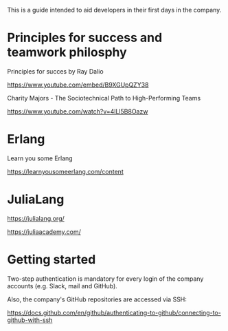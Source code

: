 This is a guide intended to aid developers in their first days in the company.

# Principles for success and teamwork philosphy

Principles for succes by Ray Dalio

https://www.youtube.com/embed/B9XGUpQZY38

Charity Majors - The Sociotechnical Path to High-Performing Teams

https://www.youtube.com/watch?v=4lLl5B8Oazw

# Erlang

Learn you some Erlang

https://learnyousomeerlang.com/content


# JuliaLang

https://julialang.org/

https://juliaacademy.com/


# Getting started

Two-step authentication is mandatory for every login of the company accounts (e.g. Slack, mail and GitHub).

Also, the company's GitHub repositories are accessed via SSH:

https://docs.github.com/en/github/authenticating-to-github/connecting-to-github-with-ssh


